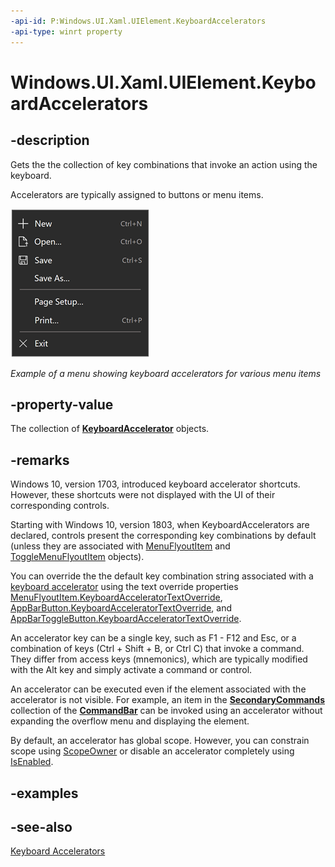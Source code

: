```yaml
---
-api-id: P:Windows.UI.Xaml.UIElement.KeyboardAccelerators
-api-type: winrt property
---
```


<!-- Property syntax.
public IVector<KeyboardAccelerator> KeyboardAccelerators { get; }
-->

# Windows.UI.Xaml.UIElement.KeyboardAccelerators

## -description
Gets the the collection of key combinations that invoke an action using the keyboard. 

Accelerators are typically assigned to buttons or menu items.

<img src="images/keyboard-accelerators.png" alt="Example of a menu showing keyboard accelerators for various menu items">

*Example of a menu showing keyboard accelerators for various menu items*

## -property-value
The collection of [**KeyboardAccelerator**](https://docs.microsoft.com/uwp/api/windows.ui.xaml.input.keyboardaccelerator) objects. 

## -remarks
Windows 10, version 1703, introduced keyboard accelerator shortcuts. However, these shortcuts were not displayed with the UI of their corresponding controls.

Starting with Windows 10, version 1803, when KeyboardAccelerators are declared, controls present the corresponding key combinations by default (unless they are associated with [MenuFlyoutItem](https://docs.microsoft.com/uwp/api/Windows.UI.Xaml.Controls.MenuFlyoutItem) and [ToggleMenuFlyoutItem](https://docs.microsoft.com/uwp/api/windows.ui.xaml.controls.togglemenuflyoutitem) objects).

You can override the the default key combination string associated with a [keyboard accelerator](uielement_keyboardaccelerators.md) using the text override properties [MenuFlyoutItem.KeyboardAcceleratorTextOverride](../windows.ui.xaml.controls/menuflyoutitem_keyboardacceleratortextoverride.md), [AppBarButton.KeyboardAcceleratorTextOverride](../windows.ui.xaml.controls/appbarbutton_keyboardacceleratortextoverride.md), and [AppBarToggleButton.KeyboardAcceleratorTextOverride](../windows.ui.xaml.controls/appbartogglebutton_keyboardacceleratortextoverride.md).

An accelerator key can be a single key, such as F1 - F12 and Esc, or a combination of keys (Ctrl + Shift + B, or Ctrl C) that invoke a command. They differ from access keys (mnemonics), which are typically modified with the Alt key and simply activate a command or control.

An accelerator can be executed even if the element associated with the accelerator is not visible. For example, an item in the [**SecondaryCommands**](https://docs.microsoft.com/uwp/api/windows.ui.xaml.controls.commandbar.SecondaryCommands) collection of the [**CommandBar**](https://docs.microsoft.com/uwp/api/windows.ui.xaml.controls.commandbar) can be invoked using an accelerator without expanding the overflow menu and displaying the element.

By default, an accelerator has global scope. However, you can constrain scope using [ScopeOwner](keyboardaccelerator_scopeowner.md) or disable an accelerator completely using [IsEnabled](keyboardaccelerator_isenabled.md).

## -examples

## -see-also
[Keyboard Accelerators](https://docs.microsoft.com/windows/uwp/design/input/keyboard-accelerators)


